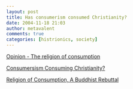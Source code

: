 ```yaml
---
layout: post
title: Has consumerism consumed Christianity?
date: 2004-11-18 21:03
author: metavalent
comments: true
categories: [histrionics, society]
---
```

<a href="https://www.thepanamanews.com/pn/v_07/issue_09/opinion_04.html">Opinion - The religion of consumption</a>

<a href="https://www.livingroom.org.au/blog/archives/the_biggest_threat_to_the_church.php">Consumersism Consuming Christianity?</a>

<a href="https://www.bpf.org/html/resources_and_links/think_sangha/papers_and_viewpoints/papers/loy_watts_religion/loy_watts_religion.html">Religion of Consumption, A Buddhist Rebuttal</a>



